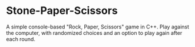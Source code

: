 # Stone-Paper-Scissors
A simple console-based "Rock, Paper, Scissors" game in C++. Play against the computer, with randomized choices and an option to play again after each round.
